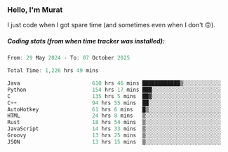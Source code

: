 ### Hello, I'm Murat

I just code when I got spare time (and sometimes even when I don't 🙃).

##### Coding stats (from when time tracker was installed):
<!--START_SECTION:wakatime-->

```cpp
From: 29 May 2024 - To: 07 October 2025

Total Time: 1,226 hrs 49 mins

Java                       610 hrs 46 mins ████████████▒░░░░░░░░░░░░   49.51 %
Python                     154 hrs 17 mins ███░░░░░░░░░░░░░░░░░░░░░░   12.51 %
C                          135 hrs 5 mins  ██▓░░░░░░░░░░░░░░░░░░░░░░   10.95 %
C++                        94 hrs 55 mins  ██░░░░░░░░░░░░░░░░░░░░░░░   07.69 %
AutoHotkey                 61 hrs 6 mins   █▒░░░░░░░░░░░░░░░░░░░░░░░   04.95 %
HTML                       24 hrs 8 mins   ▒░░░░░░░░░░░░░░░░░░░░░░░░   01.96 %
Rust                       18 hrs 54 mins  ▒░░░░░░░░░░░░░░░░░░░░░░░░   01.53 %
JavaScript                 14 hrs 33 mins  ▒░░░░░░░░░░░░░░░░░░░░░░░░   01.18 %
Groovy                     13 hrs 25 mins  ▒░░░░░░░░░░░░░░░░░░░░░░░░   01.09 %
JSON                       13 hrs 15 mins  ▒░░░░░░░░░░░░░░░░░░░░░░░░   01.08 %
```

<!--END_SECTION:wakatime-->
